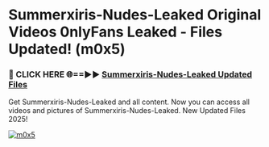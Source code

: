 # Summerxiris-Nudes-Leaked Original Videos 0nlyFans Leaked - Files Updated! (m0x5)

<h3>🔴 CLICK HERE 🌐==►► <a href="https://tinyurl.com/yc6ubb5a" rel="nofollow">Summerxiris-Nudes-Leaked Updated Files</a></h3>

Get Summerxiris-Nudes-Leaked and all content. Now you can access all videos and pictures of Summerxiris-Nudes-Leaked. New Updated Files 2025!

[![m0x5](https://i.imgur.com/7eu0CRL.gif)](https://tinyurl.com/yc6ubb5a)
